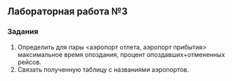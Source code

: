 ## Лабораторная работа №3
### Задания
1. Определить для пары <аэропорт отлета, аэропорт прибытия> максимальное время опоздания, процент опоздавших+отмененных рейсов.
2. Связать полученную таблицу с названиями аэропортов.